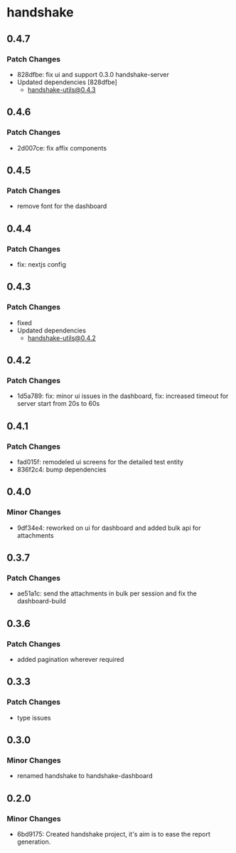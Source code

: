 # handshake

## 0.4.7

### Patch Changes

- 828dfbe: fix ui and support 0.3.0 handshake-server
- Updated dependencies [828dfbe]
  - handshake-utils@0.4.3

## 0.4.6

### Patch Changes

- 2d007ce: fix affix components

## 0.4.5

### Patch Changes

- remove font for the dashboard

## 0.4.4

### Patch Changes

- fix: nextjs config

## 0.4.3

### Patch Changes

- fixed
- Updated dependencies
  - handshake-utils@0.4.2

## 0.4.2

### Patch Changes

- 1d5a789: fix: minor ui issues in the dashboard, fix: increased timeout for server start from 20s to 60s

## 0.4.1

### Patch Changes

- fad015f: remodeled ui screens for the detailed test entity
- 836f2c4: bump dependencies

## 0.4.0

### Minor Changes

- 9df34e4: reworked on ui for dashboard and added bulk api for attachments

## 0.3.7

### Patch Changes

- ae51a1c: send the attachments in bulk per session and fix the dashboard-build

## 0.3.6

### Patch Changes

- added pagination wherever required

## 0.3.3

### Patch Changes

- type issues

## 0.3.0

### Minor Changes

- renamed handshake to handshake-dashboard

## 0.2.0

### Minor Changes

- 6bd9175: Created handshake project, it's aim is to ease the report generation.
